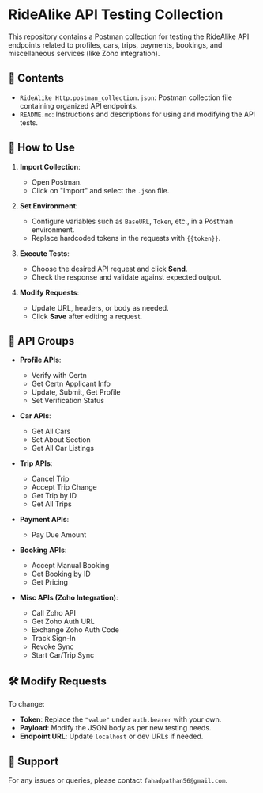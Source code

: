 # RideAlike API Testing Collection

This repository contains a Postman collection for testing the RideAlike API endpoints related to profiles, cars, trips, payments, bookings, and miscellaneous services (like Zoho integration).

## 📂 Contents

- `RideAlike Http.postman_collection.json`: Postman collection file containing organized API endpoints.
- `README.md`: Instructions and descriptions for using and modifying the API tests.

## 🚀 How to Use

1. **Import Collection**:
   - Open Postman.
   - Click on "Import" and select the `.json` file.

2. **Set Environment**:
   - Configure variables such as `BaseURL`, `Token`, etc., in a Postman environment.
   - Replace hardcoded tokens in the requests with `{{token}}`.

3. **Execute Tests**:
   - Choose the desired API request and click **Send**.
   - Check the response and validate against expected output.

4. **Modify Requests**:
   - Update URL, headers, or body as needed.
   - Click **Save** after editing a request.

## 📌 API Groups

- **Profile APIs**:
  - Verify with Certn
  - Get Certn Applicant Info
  - Update, Submit, Get Profile
  - Set Verification Status

- **Car APIs**:
  - Get All Cars
  - Set About Section
  - Get All Car Listings

- **Trip APIs**:
  - Cancel Trip
  - Accept Trip Change
  - Get Trip by ID
  - Get All Trips

- **Payment APIs**:
  - Pay Due Amount

- **Booking APIs**:
  - Accept Manual Booking
  - Get Booking by ID
  - Get Pricing

- **Misc APIs (Zoho Integration)**:
  - Call Zoho API
  - Get Zoho Auth URL
  - Exchange Zoho Auth Code
  - Track Sign-In
  - Revoke Sync
  - Start Car/Trip Sync

## 🛠 Modify Requests

To change:
- **Token**: Replace the `"value"` under `auth.bearer` with your own.
- **Payload**: Modify the JSON body as per new testing needs.
- **Endpoint URL**: Update `localhost` or dev URLs if needed.

## 📧 Support

For any issues or queries, please contact `fahadpathan56@gmail.com`.
